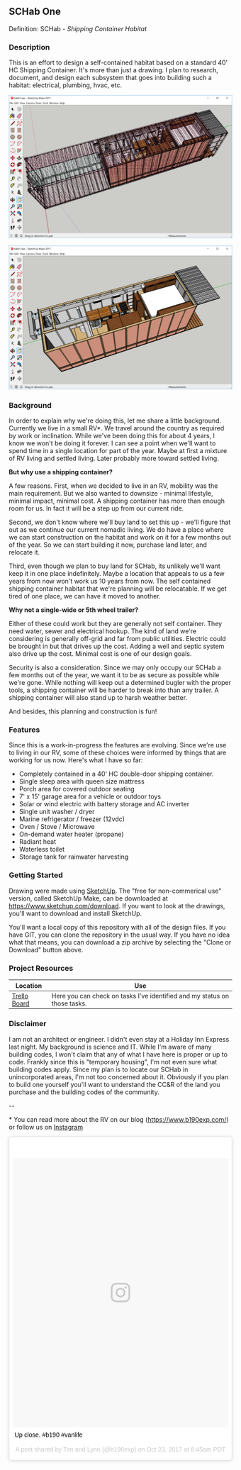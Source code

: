 ## SCHab One
Definition: SCHab - _Shipping Container Habitat_

### Description
This is an effort to design a self-contained habitat based on a standard 40' HC Shipping Container.  It's more than just a drawing.  I plan to research, document, and design each subsystem that goes into building such a habitat: electrical, plumbing, hvac, etc.

![Exterior View](images/schab-exterior-all.png)

![Interior View](images/schab-interior-all.png)

### Background
In order to explain why we're doing this, let me share a little background.  Currently we live in a small RV*.  We travel around the country as required by work or inclination.  While we've been doing this for about 4 years, I know we won't be doing it forever.  I can see a point when we'll want to spend time in a single location for part of the year.  Maybe at first a mixture of RV living and settled living.  Later probably more toward settled living.

**But why use a shipping container?**

A few reasons.  First, when we decided to live in an RV, mobility was the main requirement.  But we also wanted to downsize - minimal lifestyle, minimal impact, minimal cost.  A shipping container has more than enough room for us.  In fact it will be a step up from our current ride.

Second, we don't know where we'll buy land to set this up - we'll figure that out as we continue our current nomadic living.  We do have a place where we can start construction on the habitat and work on it for a few months out of the year.  So we can start building it now, purchase land later, and relocate it.

Third, even though we plan to buy land for SCHab, its unlikely we'll want keep it in one place indefinitely.  Maybe a location that appeals to us a few years from now won't work us 10 years from now.  The self contained shipping container habitat that we're planning will be relocatable. If we get tired of one place, we can have it moved to another.

**Why not a single-wide or 5th wheel trailer?**

Either of these could work but they are generally not self container.  They need water, sewer and electrical hookup.  The kind of land we're considering is generally off-grid and far from public utilities.  Electric could be brought in but that drives up the cost.  Adding a well and septic system also drive up the cost.  Minimal cost is one of our design goals.

Security is also a consideration.  Since we may only occupy our SCHab a few months out of the year, we want it to be as secure as possible while we're gone.  While nothing will keep out a determined bugler with the proper tools, a shipping container will be harder to break into than any trailer.  A shipping container will also stand up to harsh weather better.

And besides, this planning and construction is fun!

### Features
Since this is a work-in-progress the features are evolving.  Since we're use to living in our RV, some of these choices were informed by things that are working for us now.  Here's what I have so far:
* Completely contained in a 40' HC double-door shipping container.
* Single sleep area with queen size mattress
* Porch area for covered outdoor seating
* 7' x 15' garage area for a vehicle or outdoor toys
* Solar or wind electric with battery storage and AC inverter
* Single unit washer / dryer
* Marine refrigerator / freezer (12vdc)
* Oven / Stove / Microwave
* On-demand water heater (propane)
* Radiant heat
* Waterless toilet
* Storage tank for rainwater harvesting

### Getting Started
Drawing were made using [SketchUp](https://www.sketchup.com/).  The "free for non-commerical use" version, called SketchUp Make, can be downloaded at https://www.sketchup.com/download.  If you want to look at the drawings, you'll want to download and install SketchUp.

You'll want a local copy of this repository with all of the design files.  If you have GIT, you can clone the repository in the usual way.  If you have no idea what that means, you can download a zip archive by selecting the "Clone or Download" button above.

### Project Resources

| Location | Use |
| -------- | ------- |
| [Trello Board](https://trello.com/b/0bdXyXfJ) | Here you can check on tasks I've identified and my status on those tasks. |

### Disclaimer

I am not an architect or engineer.  I didn't even stay at a Holiday Inn Express last night.  My background is science and IT.  While I'm aware of many building codes, I won't claim that any of what I have here is proper or up to code.  Frankly since this is "temporary housing", I'm not even sure what building codes apply.  Since my plan is to locate our SCHab in unincorporated areas, I'm not too concerned about it.  Obviously if you plan to build one yourself you'll want to understand the CC&R of the land you purchase and the building codes of the community.

--

\* You can read more about the RV on our blog (https://www.b190exp.com/) or follow us on [Instagram](https://www.instagram.com/b190exp/)

<blockquote class="instagram-media" data-instgrm-captioned data-instgrm-version="7" style=" background:#FFF; border:0; border-radius:3px; box-shadow:0 0 1px 0 rgba(0,0,0,0.5),0 1px 10px 0 rgba(0,0,0,0.15); margin: 1px; max-width:658px; padding:0; width:99.375%; width:-webkit-calc(100% - 2px); width:calc(100% - 2px);"><div style="padding:8px;"> <div style=" background:#F8F8F8; line-height:0; margin-top:40px; padding:62.5% 0; text-align:center; width:100%;"> <div style=" background:url(data:image/png;base64,iVBORw0KGgoAAAANSUhEUgAAACwAAAAsCAMAAAApWqozAAAABGdBTUEAALGPC/xhBQAAAAFzUkdCAK7OHOkAAAAMUExURczMzPf399fX1+bm5mzY9AMAAADiSURBVDjLvZXbEsMgCES5/P8/t9FuRVCRmU73JWlzosgSIIZURCjo/ad+EQJJB4Hv8BFt+IDpQoCx1wjOSBFhh2XssxEIYn3ulI/6MNReE07UIWJEv8UEOWDS88LY97kqyTliJKKtuYBbruAyVh5wOHiXmpi5we58Ek028czwyuQdLKPG1Bkb4NnM+VeAnfHqn1k4+GPT6uGQcvu2h2OVuIf/gWUFyy8OWEpdyZSa3aVCqpVoVvzZZ2VTnn2wU8qzVjDDetO90GSy9mVLqtgYSy231MxrY6I2gGqjrTY0L8fxCxfCBbhWrsYYAAAAAElFTkSuQmCC); display:block; height:44px; margin:0 auto -44px; position:relative; top:-22px; width:44px;"></div></div> <p style=" margin:8px 0 0 0; padding:0 4px;"> <a href="https://www.instagram.com/p/BamJY2HBvDu/" style=" color:#000; font-family:Arial,sans-serif; font-size:14px; font-style:normal; font-weight:normal; line-height:17px; text-decoration:none; word-wrap:break-word;" target="_blank">Up close. #b190 #vanlife</a></p> <p style=" color:#c9c8cd; font-family:Arial,sans-serif; font-size:14px; line-height:17px; margin-bottom:0; margin-top:8px; overflow:hidden; padding:8px 0 7px; text-align:center; text-overflow:ellipsis; white-space:nowrap;">A post shared by Tim and Lynn (@b190exp) on <time style=" font-family:Arial,sans-serif; font-size:14px; line-height:17px;" datetime="2017-10-23T15:45:40+00:00">Oct 23, 2017 at 8:45am PDT</time></p></div></blockquote> <script async defer src="//platform.instagram.com/en_US/embeds.js"></script>
